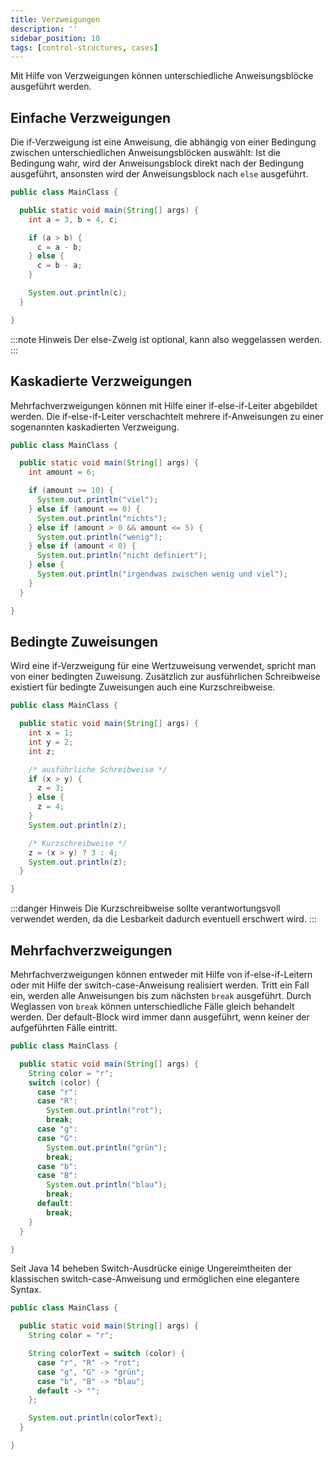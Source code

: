 ```yaml
---
title: Verzweigungen
description: ''
sidebar_position: 10
tags: [control-structures, cases]
---
```


Mit Hilfe von Verzweigungen können unterschiedliche Anweisungsblöcke ausgeführt werden.

## Einfache Verzweigungen

Die if-Verzweigung ist eine Anweisung, die abhängig von einer Bedingung zwischen unterschiedlichen Anweisungsblöcken auswählt: Ist die Bedingung wahr, wird der Anweisungsblock direkt nach der Bedingung ausgeführt, ansonsten wird der Anweisungsblock nach `else`
ausgeführt.

```java title="MainClass.java" showLineNumbers
public class MainClass {

  public static void main(String[] args) {
    int a = 3, b = 4, c;

    if (a > b) {
      c = a - b;
    } else {
      c = b - a;
    }

    System.out.println(c);
  }

}
```

:::note Hinweis
Der else-Zweig ist optional, kann also weggelassen werden.
:::

## Kaskadierte Verzweigungen

Mehrfachverzweigungen können mit Hilfe einer if-else-if-Leiter abgebildet werden. Die if-else-if-Leiter verschachtelt mehrere if-Anweisungen zu einer sogenannten kaskadierten Verzweigung.

```java title="MainClass.java" showLineNumbers
public class MainClass {

  public static void main(String[] args) {
    int amount = 6;

    if (amount >= 10) {
      System.out.println("viel");
    } else if (amount == 0) {
      System.out.println("nichts");
    } else if (amount > 0 && amount <= 5) {
      System.out.println("wenig");
    } else if (amount < 0) {
      System.out.println("nicht definiert");
    } else {
      System.out.println("irgendwas zwischen wenig und viel");
    }
  }

}
```

## Bedingte Zuweisungen

Wird eine if-Verzweigung für eine Wertzuweisung verwendet, spricht man von einer bedingten Zuweisung. Zusätzlich zur ausführlichen Schreibweise existiert für bedingte Zuweisungen auch eine Kurzschreibweise.

```java title="MainClass.java" showLineNumbers
public class MainClass {

  public static void main(String[] args) {
    int x = 1;
    int y = 2;
    int z;

    /* ausführliche Schreibweise */
    if (x > y) {
      z = 3;
    } else {
      z = 4;
    }
    System.out.println(z);

    /* Kurzschreibweise */
    z = (x > y) ? 3 : 4;
    System.out.println(z);
  }

}
```

:::danger Hinweis
Die Kurzschreibweise sollte verantwortungsvoll verwendet werden, da die Lesbarkeit dadurch eventuell erschwert wird.
:::

## Mehrfachverzweigungen

Mehrfachverzweigungen können entweder mit Hilfe von if-else-if-Leitern oder mit Hilfe der switch-case-Anweisung realisiert werden. Tritt ein Fall ein, werden alle Anweisungen bis zum nächsten `break` ausgeführt. Durch Weglassen von `break` können
unterschiedliche Fälle gleich behandelt werden. Der default-Block wird immer dann ausgeführt, wenn keiner der aufgeführten Fälle eintritt.

```java title="MainClass.java" showLineNumbers
public class MainClass {

  public static void main(String[] args) {
    String color = "r";
    switch (color) {
      case "r":
      case "R":
        System.out.println("rot");
        break;
      case "g":
      case "G":
        System.out.println("grün");
        break;
      case "b":
      case "B":
        System.out.println("blau");
        break;
      default:
        break;
    }
  }

}
```

Seit Java 14 beheben Switch-Ausdrücke einige Ungereimtheiten der klassischen switch-case-Anweisung und ermöglichen eine elegantere Syntax.

```java title="MainClass.java" showLineNumbers
public class MainClass {

  public static void main(String[] args) {
    String color = "r";

    String colorText = switch (color) {
      case "r", "R" -> "rot";
      case "g", "G" -> "grün";
      case "b", "B" -> "blau";
      default -> "";
    };

    System.out.println(colorText);
  }

}
```
